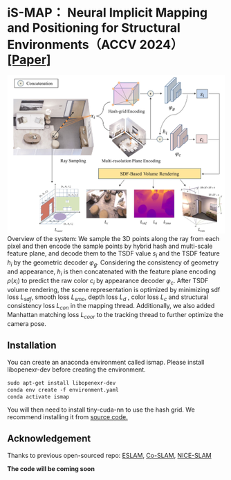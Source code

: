 # iS-MAP： Neural Implicit Mapping and Positioning for Structural Environments（ACCV 2024）[[Paper]](https://link.springer.com/chapter/10.1007/978-981-96-0969-7_22)
![image](pipline/pipline.jpg)
Overview of the system: We sample the 3D points along the ray from each pixel and then encode the sample points by hybrid hash and multi-scale feature plane, and decode them to the TSDF value $s_i$ and the TSDF feature $h_i$ by the geometric decoder  $\varphi_{g}$. Considering the consistency of geometry and appearance, $h_i$ is then concatenated with the feature plane encoding $\rho(x_{i})$ to predict the raw color $c_i$ by appearance decoder  $\varphi_{c}$.  After TSDF volume rendering, the scene representation is optimized by minimizing  sdf loss $L_{sdf}$, smooth loss $L_{smo}$, depth loss $L_d$ , color loss $L_c$ and structural consistency loss $L_{con}$ in the mapping thread. Additionally, we also added Manhattan matching loss $L_{coor}$ to the tracking thread to further optimize the camera pose.
## Installation ##
You can create an anaconda environment called ismap. Please install libopenexr-dev before creating the environment.
``` 
sudo apt-get install libopenexr-dev
conda env create -f environment.yaml
conda activate ismap
``` 
You will then need to install tiny-cuda-nn to use the hash grid. We recommend installing it from [source code.](https://github.com/nvlabs/tiny-cuda-nn)
## Acknowledgement ##
Thanks to previous open-sourced repo: [ESLAM](https://github.com/idiap/ESLAM), [Co-SLAM](https://github.com/HengyiWang/Co-SLAM), [NICE-SLAM](https://github.com/cvg/nice-slam)


**The code will be coming soon**